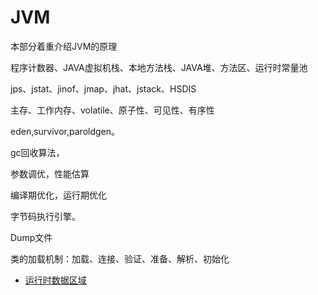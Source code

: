 # JVM

本部分着重介绍JVM的原理

程序计数器、JAVA虚拟机栈、本地方法栈、JAVA堆、方法区、运行时常量池

jps、jstat、jinof、jmap、jhat、jstack、HSDIS

主存、工作内存、volatile、原子性、可见性、有序性

eden,survivor,paroldgen。

gc回收算法，

参数调优，性能估算

编译期优化，运行期优化

字节码执行引擎。

Dump文件

类的加载机制：加载、连接、验证、准备、解析、初始化

* [运行时数据区域](yun-xing-shi-shu-ju-qu-yu.md)

